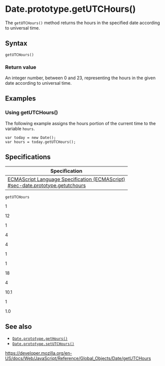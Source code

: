 # Date.prototype.getUTCHours()

The `getUTCHours()` method returns the hours in the specified date according to universal time.

## Syntax

    getUTCHours()

### Return value

An integer number, between 0 and 23, representing the hours in the given date according to universal time.

## Examples

### Using getUTCHours()

The following example assigns the hours portion of the current time to the variable `hours`.

    var today = new Date();
    var hours = today.getUTCHours();

## Specifications

<table><thead><tr class="header"><th>Specification</th></tr></thead><tbody><tr class="odd"><td><a href="https://tc39.es/ecma262/#sec-date.prototype.getutchours">ECMAScript Language Specification (ECMAScript)<br />
<span class="small">#sec-date.prototype.getutchours</span></a></td></tr></tbody></table>

`getUTCHours`

1

12

1

4

4

1

1

18

4

10.1

1

1.0

## See also

-   [`Date.prototype.getHours()`](gethours)
-   [`Date.prototype.setUTCHours()`](setutchours)

<a href="https://developer.mozilla.org/en-US/docs/Web/JavaScript/Reference/Global_Objects/Date/getUTCHours" class="_attribution-link">https://developer.mozilla.org/en-US/docs/Web/JavaScript/Reference/Global_Objects/Date/getUTCHours</a>
